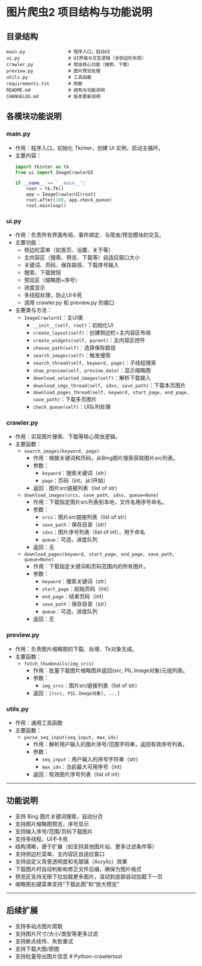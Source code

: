 # 图片爬虫2 项目结构与功能说明

## 目录结构

```
main.py                # 程序入口，启动UI
ui.py                  # UI界面与交互逻辑（含侧边栏布局）
crawler.py             # 爬虫核心功能（搜索、下载）
preview.py             # 图片预览处理
utils.py               # 工具函数
requirements.txt       # 依赖
README.md              # 结构与功能说明
CHANGELOG.md           # 版本更新说明
```

## 各模块功能说明

### main.py
- 作用：程序入口，初始化 Tkinter，创建 UI 实例，启动主循环。
- 主要内容：
  ```python
  import tkinter as tk
  from ui import ImageCrawlerUI

  if __name__ == '__main__':
      root = tk.Tk()
      app = ImageCrawlerUI(root)
      root.after(100, app.check_queue)
      root.mainloop()
  ```

### ui.py
- 作用：负责所有界面布局、事件绑定、与爬虫/预览模块的交互。
- 主要功能：
  - 侧边栏菜单（如首页、设置、关于等）
  - 主内容区（搜索、预览、下载等）自适应窗口大小
  - 关键词、页码、保存路径、下载序号输入
  - 搜索、下载按钮
  - 预览区（缩略图+序号）
  - 进度显示
  - 多线程处理，防止UI卡死
  - 调用 crawler.py 和 preview.py 的接口
- 主要类与方法：
  - `ImageCrawlerUI`：主UI类
    - `__init__(self, root)`：初始化UI
    - `create_layout(self)`：创建侧边栏+主内容区布局
    - `create_widgets(self, parent)`：主内容区控件
    - `choose_path(self)`：选择保存路径
    - `search_images(self)`：触发搜索
    - `search_thread(self, keyword, page)`：子线程搜索
    - `show_preview(self, preview_data)`：显示缩略图
    - `download_selected_images(self)`：解析下载输入
    - `download_imgs_thread(self, idxs, save_path)`：下载本页图片
    - `download_pages_thread(self, keyword, start_page, end_page, save_path)`：下载多页图片
    - `check_queue(self)`：UI队列处理

### crawler.py
- 作用：实现图片搜索、下载等核心爬虫逻辑。
- 主要函数：
  - `search_images(keyword, page)`
    - 作用：根据关键词和页码，从Bing图片搜索获取图片src列表。
    - 参数：
      - `keyword`：搜索关键词（str）
      - `page`：页码（int，从1开始）
    - 返回：图片src链接列表（list of str）
  - `download_images(srcs, save_path, idxs, queue=None)`
    - 作用：下载指定图片src列表到本地，文件名用序号命名。
    - 参数：
      - `srcs`：图片src链接列表（list of str）
      - `save_path`：保存目录（str）
      - `idxs`：图片序号列表（list of int），用于命名
      - `queue`：可选，进度队列
    - 返回：无
  - `download_pages(keyword, start_page, end_page, save_path, queue=None)`
    - 作用：下载指定关键词和页码范围内的所有图片。
    - 参数：
      - `keyword`：搜索关键词（str）
      - `start_page`：起始页码（int）
      - `end_page`：结束页码（int）
      - `save_path`：保存目录（str）
      - `queue`：可选，进度队列
    - 返回：无

### preview.py
- 作用：负责图片缩略图的下载、处理、Tk对象生成。
- 主要函数：
  - `fetch_thumbnails(img_srcs)`
    - 作用：批量下载图片缩略图并返回(src, PIL.Image对象)元组列表。
    - 参数：
      - `img_srcs`：图片src链接列表（list of str）
    - 返回：`[(src, PIL.Image对象), ...]`

### utils.py
- 作用：通用工具函数
- 主要函数：
  - `parse_seq_input(seq_input, max_idx)`
    - 作用：解析用户输入的图片序号/范围字符串，返回有效序号列表。
    - 参数：
      - `seq_input`：用户输入的序号字符串（str）
      - `max_idx`：当前最大可用序号（int）
    - 返回：有效图片序号列表（list of int）

---

## 功能说明

- 支持 Bing 图片关键词搜索，自动分页
- 支持图片缩略图预览，序号显示
- 支持输入序号/范围/页码下载图片
- 支持多线程，UI不卡死
- 结构清晰，便于扩展（如支持其他图片站、更多过滤条件等）
- 支持侧边栏菜单，主内容区自适应窗口
- 支持自定义背景透明度和毛玻璃（Acrylic）效果
- 下载图片时自动判断和修正文件后缀，确保为图片格式
- 预览区支持无限下拉加载更多图片，滚动到底部自动加载下一页
- 缩略图右键菜单支持“下载此图”和“放大预览”

---

## 后续扩展

- 支持多站点图片爬取
- 支持图片尺寸/大小/类型等更多过滤
- 支持断点续传、失败重试
- 支持下载大图/原图
- 支持批量导出图片信息 #   P y t h o n - c r a w l e r t o o l  
 